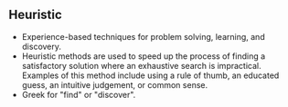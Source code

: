 Heuristic
---------

* Experience-based techniques for problem solving, learning, and discovery.
* Heuristic methods are used to speed up the process of finding a satisfactory solution where an exhaustive search is impractical. Examples of this method include using a rule of thumb, an educated guess, an intuitive judgement, or common sense.
* Greek for "find" or "discover".

